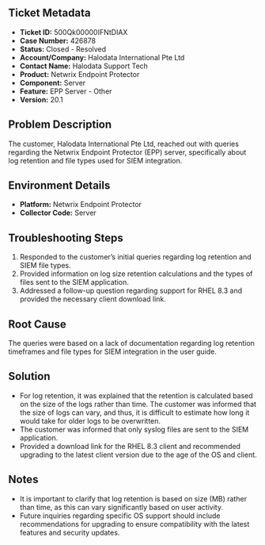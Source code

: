 ## Ticket Metadata
- **Ticket ID:** 500Qk00000IFNtDIAX
- **Case Number:** 426878
- **Status:** Closed - Resolved
- **Account/Company:** Halodata International Pte Ltd
- **Contact Name:** Halodata Support Tech
- **Product:** Netwrix Endpoint Protector
- **Component:** Server
- **Feature:** EPP Server - Other
- **Version:** 20.1

## Problem Description
The customer, Halodata International Pte Ltd, reached out with queries regarding the Netwrix Endpoint Protector (EPP) server, specifically about log retention and file types used for SIEM integration.

## Environment Details
- **Platform:** Netwrix Endpoint Protector
- **Collector Code:** Server

## Troubleshooting Steps
1. Responded to the customer’s initial queries regarding log retention and SIEM file types.
2. Provided information on log size retention calculations and the types of files sent to the SIEM application.
3. Addressed a follow-up question regarding support for RHEL 8.3 and provided the necessary client download link.

## Root Cause
The queries were based on a lack of documentation regarding log retention timeframes and file types for SIEM integration in the user guide.

## Solution
- For log retention, it was explained that the retention is calculated based on the size of the logs rather than time. The customer was informed that the size of logs can vary, and thus, it is difficult to estimate how long it would take for older logs to be overwritten.
- The customer was informed that only syslog files are sent to the SIEM application.
- Provided a download link for the RHEL 8.3 client and recommended upgrading to the latest client version due to the age of the OS and client.

## Notes
- It is important to clarify that log retention is based on size (MB) rather than time, as this can vary significantly based on user activity.
- Future inquiries regarding specific OS support should include recommendations for upgrading to ensure compatibility with the latest features and security updates.